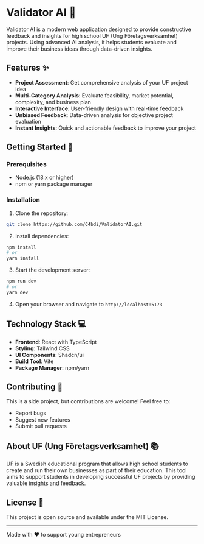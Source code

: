 # Validator AI 🚀

Validator AI is a modern web application designed to provide constructive feedback and insights for high school UF (Ung Företagsverksamhet) projects. Using advanced AI analysis, it helps students evaluate and improve their business ideas through data-driven insights.

## Features ✨

- **Project Assessment**: Get comprehensive analysis of your UF project idea
- **Multi-Category Analysis**: Evaluate feasibility, market potential, complexity, and business plan
- **Interactive Interface**: User-friendly design with real-time feedback
- **Unbiased Feedback**: Data-driven analysis for objective project evaluation
- **Instant Insights**: Quick and actionable feedback to improve your project

## Getting Started 🌟

### Prerequisites

- Node.js (18.x or higher)
- npm or yarn package manager

### Installation

1. Clone the repository:
```bash
git clone https://github.com/C4bdi/ValidatorAI.git
```

2. Install dependencies:
```bash
npm install
# or
yarn install
```

3. Start the development server:
```bash
npm run dev
# or
yarn dev
```

4. Open your browser and navigate to `http://localhost:5173`

## Technology Stack 💻

- **Frontend**: React with TypeScript
- **Styling**: Tailwind CSS
- **UI Components**: Shadcn/ui
- **Build Tool**: Vite
- **Package Manager**: npm/yarn

## Contributing 🤝

This is a side project, but contributions are welcome! Feel free to:
- Report bugs
- Suggest new features
- Submit pull requests

## About UF (Ung Företagsverksamhet) 📚

UF is a Swedish educational program that allows high school students to create and run their own businesses as part of their education. This tool aims to support students in developing successful UF projects by providing valuable insights and feedback.

## License 📝

This project is open source and available under the MIT License.

---

Made with ❤️ to support young entrepreneurs
